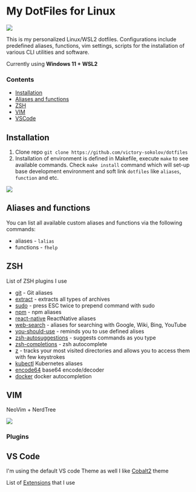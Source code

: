 
# My DotFiles for Linux

![](https://i.imgur.com/yuX27Pt.png)

This is my personalized Linux/WSL2 dotfiles.
Configurations include predefined aliases, functions, vim settings, scripts for the installation of various CLI utilities and software.

Currently using **Windows 11 + WSL2**

### Contents

* [Installation](#installation)
* [Aliases and functions](#aliases-and-functions)
* [ZSH](#zsh-settings)
* [VIM](#vim)
* [VSCode](#vs-code)
## Installation

1. Clone repo `git clone https://github.com/victory-sokolov/dotfiles`
2. Installation of environment is defined in Makefile, execute `make` to see available commands. Check `make install` command which will set-up base development environment and soft link `dotfiles` like `aliases`, `function` and etc.

![](https://i.imgur.com/pwsL7mm.png)

## Aliases and functions

You can list all available custom aliases and functions via the following commands:
* aliases - `lalias`
* functions - `fhelp`

## ZSH

List of ZSH plugins I use

* [git](https://github.com/robbyrussell/oh-my-zsh/tree/master/plugins/git) - Git aliases
* [extract](https://github.com/thetic/extract) - extracts all types of archives
* [sudo](https://github.com/hcgraf/zsh-sudo) - press ESC twice to prepend command with sudo
* [npm](https://github.com/ohmyzsh/ohmyzsh/tree/master/plugins/npm) - npm aliases
* [react-native](https://github.com/ohmyzsh/ohmyzsh/tree/master/plugins/react-native) ReactNative aliases
* [web-search](https://github.com/ohmyzsh/ohmyzsh/tree/master/plugins/web-search)  - aliases for searching with Google, Wiki, Bing, YouTube
* [you-should-use](https://github.com/MichaelAquilina/zsh-you-should-use) - reminds you to use defined alises
* [zsh-autosuggestions](https://github.com/zsh-users/zsh-autosuggestions) - suggests commands as you type
*  [zsh-completions](https://github.com/zsh-users/zsh-completions) - zsh autocomplete
*  [z](https://github.com/ohmyzsh/ohmyzsh/tree/master/plugins/z) -  tracks your most visited directories and allows you to access them with few keystrokes
*  [kubectl](https://github.com/ohmyzsh/ohmyzsh/tree/master/plugins/kubectl) Kubernetes aliases
*  [encode64](https://github.com/ohmyzsh/ohmyzsh/tree/master/plugins/encode64) base64 encode/decoder
*  [docker](https://github.com/ohmyzsh/ohmyzsh/tree/master/plugins/docker) docker autocompletion
## VIM

NeoVim + NerdTree

![](https://i.imgur.com/x6Vy2Qx.png)

### Plugins



## VS Code

I'm using the default VS code Theme as well I like [Cobalt2](https://marketplace.visualstudio.com/items?itemName=wesbos.theme-cobalt2itemName=wesbos.theme-cobalt2) theme

List of [Extensions](vscode/extensions.md) that I use
